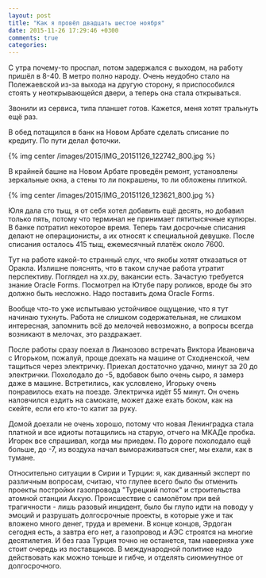 ```yaml
---
layout: post
title: "Как я провёл двадцать шестое ноября"
date: 2015-11-26 17:29:46 +0300
comments: true
categories: 
---
```

С утра почему-то проспал, потом задержался с выходом, на работу пришёл в 8-40. В метро полно народу. Очень неудобно стало на Полежаевской из-за выхода на другую сторону, я приспособился стоять у неоткрывающейся двери, а теперь она стала открываться. 

Звонили из сервиса, типа планшет готов. Кажется, меня хотят тральнуть ещё раз.

В обед потащился в банк на Новом Арбате сделать списание по кредиту. По пути делал фоточки.

{% img center /images/2015/IMG_20151126_122742_800.jpg %}

В крайней башне на Новом Арбате проведён ремонт, установлены зеркальные окна, а стены то ли покрашены, то ли обложены плиткой.

{% img center /images/2015/IMG_20151126_123621_800.jpg %}

Юля дала сто тыщ, я от себя хотел добавить ещё десять, но добавил только пять, потому что терминал не принимает пятитысячные купюры. В банке потратил некоторое время. Теперь там досрочные списания делают не операционисты, а их относят к специальной девушке. После списания осталось 415 тыщ, ежемесячный платёж около 7600.

Тут на работе какой-то странный слух, что якобы хотят отказаться от Оракла. Излишне пояснять, что в таком случае работа утратит перспективу. Поглядел на хх.ру, вакансии есть. Зачастую требуется знание Oracle Forms. Посмотрел на Ютубе пару роликов, вроде бы это должно быть несложно. Надо поставить дома Oracle Forms.

Вообще что-то уже испытываю устойчивое ощущение, что я тут начинаю тухнуть. Работа не слишком содержательная, не слишком интересная, запомнить всё до мелочей невозможно, а вопросы всегда возникают в мелочах, это раздражает.

После работы сразу поехал в Лианозово встречать Виктора Ивановича с Игорьком, пожалуй, проще доехать на машине от Сходненской, чем тащиться через электричку. Приехал достаточно удачно, минут за 20 до электрички. Похолодало до -5, вдобавок было очень сыро, я замерз даже в машине. Встретились, как условлено, Игорьку очень понравилось ехать на поезде. Электричка идёт 55 минут. Он очень наловчился ездить на самокате, может даже ехать боком, как на скейте, если его кто-то катит за руку. 

Домой доехали не очень хорошо, потому что новая Ленинградка стала платной и все идиоты потащились на старую, отчего на МКАДе пробка. Игорек все спрашивал, когда мы приедем. По дороге похолодало ещё больше, до -7, из воздуха начал вымораживаться снег, мы ехали, как в тумане.

Относительно ситуации в Сирии и Турции: я, как диванный эксперт по различным вопросам, считаю, что глупее всего было бы отменить проекты постройки газопровода "Турецкий поток" и строительства атомной станции Аккую. Происшествие с самолётом при вей трагичности - лишь разовый инцидент, было бы глупо идти на поводу у эмоций и разрушать долгосрочные проекты, в которые уже и так вложено много денег, труда и времени. В конце концов, Эрдоган сегодня есть, а завтра его нет, а газопровод и АЭС строятся на многие десятилетия. И без газа Турция точно не останется, там наверняка уже стоит очередь из поставщиков. В международной политике надо действовать как можно тоньше и гибче, и отделять сиюминутное от долгосрочного.